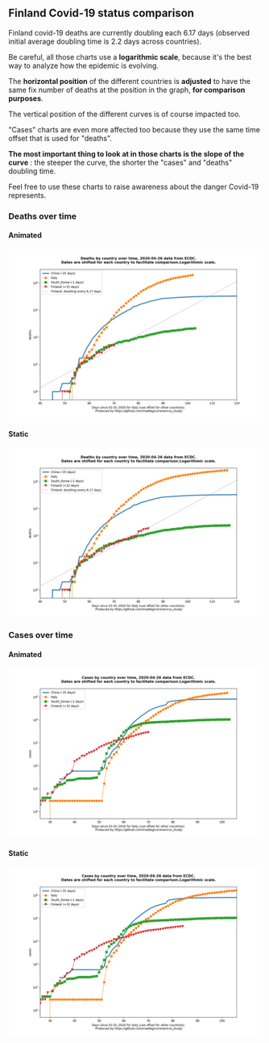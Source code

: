 ## Finland Covid-19 status comparison 

Finland covid-19 deaths are currently doubling each 6.17 days (observed initial average doubling time is 2.2 days across countries).



Be careful, all those charts use a **logarithmic scale**, because it's the best way to analyze how the epidemic is evolving.
 
The **horizontal position** of the different countries is **adjusted** to have the same fix number of deaths at the position in the graph, **for comparison purposes**.

The vertical position of the different curves is of course impacted too.

"Cases" charts are even more affected too because they use the same time offset that is used for "deaths".

**The most important thing to look at in those charts is the slope of the curve** : the steeper the curve, the shorter the "cases" and "deaths" doubling time.

Feel free to use these charts to raise awareness about the danger Covid-19 represents. 


 
### Deaths over time
 
#### Animated
![Finland covid-19 deaths animated chart](https://raw.githubusercontent.com/madlag/coronavirus_study/master/notebooks/graphs/2020-04-26/countries/Finland/2020-04-26_Finland_deaths.gif "Finland covid-19 deaths animated chart")   
 
#### Static
![Finland covid-19 deaths static chart](https://raw.githubusercontent.com/madlag/coronavirus_study/master/notebooks/graphs/2020-04-26/countries/Finland/2020-04-26_Finland_deaths.png "Finland covid-19 deaths static chart")   

 
### Cases over time
 
#### Animated
![Finland covid-19 cases animated chart](https://raw.githubusercontent.com/madlag/coronavirus_study/master/notebooks/graphs/2020-04-26/countries/Finland/2020-04-26_Finland_cases.gif "Finland covid-19 cases animated chart")   
 
#### Static
![Finland covid-19 cases static chart](https://raw.githubusercontent.com/madlag/coronavirus_study/master/notebooks/graphs/2020-04-26/countries/Finland/2020-04-26_Finland_cases.png "Finland covid-19 cases static chart")   


